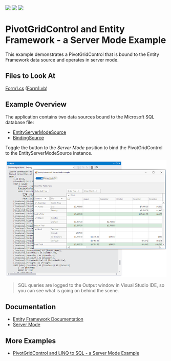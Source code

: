 <!-- default badges list -->
![](https://img.shields.io/endpoint?url=https://codecentral.devexpress.com/api/v1/VersionRange/196593472/19.1.3%2B)
[![](https://img.shields.io/badge/Open_in_DevExpress_Support_Center-FF7200?style=flat-square&logo=DevExpress&logoColor=white)](https://supportcenter.devexpress.com/ticket/details/T828608)
[![](https://img.shields.io/badge/📖_How_to_use_DevExpress_Examples-e9f6fc?style=flat-square)](https://docs.devexpress.com/GeneralInformation/403183)
<!-- default badges end -->
# PivotGridControl and Entity Framework - a Server Mode Example

This example demonstrates a PivotGridControl that is bound to the Entity Framework data source and operates in server mode.

## Files to Look At

[Form1.cs](./CS/EntityFrameworkServerModeExample/Form1.cs) ([Form1.vb](./VB/EntityFrameworkServerModeExample/Form1.vb))

## Example Overview

The application contains two data sources bound to the Microsoft SQL database file:

* [EntityServerModeSource](https://docs.devexpress.com/CoreLibraries/DevExpress.Data.Linq.EntityServerModeSource)
* [BindingSource](https://docs.microsoft.com/en-us/dotnet/api/system.windows.forms.bindingsource)

Toggle the button to the _Server Mode_ position to bind the PivotGridControl to the EntityServerModeSource instance.

![screenshot](/images/screenshot.png)

> SQL queries are logged to the Output window in Visual Studio IDE, so you can see what is going on behind the scene.

## Documentation
- [Entity Framework Documentation](https://docs.microsoft.com/ef/)
- [Server Mode](https://docs.devexpress.com/WindowsForms/17856/controls-and-libraries/pivot-grid/binding-to-data/database-server-mode)

## More Examples

- [PivotGridControl and LINQ to SQL - a Server Mode Example](https://github.com/DevExpress-Examples/winforms-pivotgrid-linq-to-sql-server-mode)


